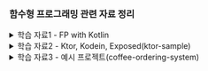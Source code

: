 ### 함수형 프로그래밍 관련 자료 정리


<details>
  <summary>학습 자료1 - FP with Kotlin</summary>

  [[해당 문서는 이 링크의 글을 번역해 정리한 것입니다.](https://doordash.engineering/2022/03/22/how-to-leverage-functional-programming-in-kotlin-to-write-better-cleaner-code/)]

1. 함수형 프로그래밍(FP)이란?
    - 프로그램이 함수의 적용과 조합으로 구성되는 프로그래밍 패러다임
    - **순수 함수, 불변 상태, 함수 조합**이 주요 개념
2. 함수형 프로그래밍(FP)과 명령형 프로그래밍(IP)의 비교
    - 프로그래머의 초점: FP에서는 입력, 출력, 변환에 초점을 맞춤
    - 상태 변경: FP는 **불변 상태**를 사용하며, IP는 가변 상태를 사용
    - 주요 흐름 제어: FP는 함수를 사용하여 데이터를 변환, IP는 루프와 조건문, 함수 호출을 사용
3. Kotlin에서의 함수형 프로그래밍
    - Kotlin은 다중 패러다임 언어로서, 개발자가 FP와 IP를 함께 사용할 수 있음
    - Kotlin은 Java와 완벽하게 호환되므로 Java 객체에도 FP 스타일의 함수를 적용할 수 있음
4. 함수형 프로그래밍 스타일 코드 작성의 이점
    - 부작용이 없는 실행: 순수 함수를 사용하면 예상치 못한 결과를 초래하는 부작용이 없음
    - 기존 함수에 대한 쉬운 반복: 순수 함수를 사용하면 기존 로직을 쉽게 수정하고 확장할 수 있음
    - 테스트 용이성 증가: 순수 함수를 사용하면 입력과 출력이 결정적이므로 테스트 작성이 쉬워짐
5. 함수형 프로그래밍의 단점
    - 호출 스택에 따른 오버헤드: **인라인 함수**를 사용하여 해결 가능
    - 속도 및 메모리 사용 문제: **병렬 처리**를 통해 성능 향상 가능
    - 입출력 작업(I/O) 문제: I/O 작업에서 순수 함수 사용이 어려울 수 있으나, Kotlin은 다중 패러다임 언어로서 적절한 패러다임 선택이 가능함
6. 코틀린을 이용한 FP 활용
    1. 고차 함수(high-order function)와 람다(lambdas)
        1. 코틀린의 함수는 일급 객체로서 변수에 저장하고 함수의 인수 및 반환 값으로 전달할 수 있다.
        2. 람다 표현식은 함수 선언 없이 바로 표현식으로 전달되는 함수이다.
            
            ```kotlin
            
            deliveries.sumOf { delivery -> delivery.customerTip }
            ```
            
    2. 컬렉션 기반 연산
        1. 코틀린은 FP 스타일 계산을 위한 강력한 컬렉션 기반 연산을 제공한다.
        2. 변환, 필터링, 그룹화, 집계 등의 연산이 가능하다.
    3. 코틀린을 이용한 FP 예시
        1. 주어진 배달 목록에서 총 지불 금액이 $10 이상인 것만 반환
            
            ```kotlin
            return deliveries
                .map { delivery -> delivery.basePay + delivery.customerTip }
                .filter { totalPay -> totalPay > 10 }
            ```
            
        2. 고객 팁이 $5 이상인 배달 중 최근 10건의 배달의 대시 ID를 가져오기
            
            ```kotlin
            val result = deliveries
                .filter { it.customerTip > 5 }
                .sortedByDescending { it.dropOffTime }
                .map { it.dasherId }
                .take(10)
            ```
            
        3. 대시 ID 별로 각 시간대별 팁 합계를 계산
            
            ```kotlin
            val result = deliveries
                .groupBy { it.dasherId }
                .mapValues { it.value
                    .groupBy { delivery -> 
                        delivery.dropOffTime.get(Calendar.HOUR_OF_DAY) 
                    }
                    .mapValues { hourToDeliveries -> 
                        hourToDeliveries.value.sumOf { delivery -> 
                            delivery.customerTip
                        }
                    }
                }
            ```
            
</details>



<details>
  <summary>학습 자료2 - Ktor, Kodein, Exposed(ktor-sample)</summary>

1. 기본적으로 Intellij에서 설정으로 Dependency 추가해서 만들 수 있는 건 동일
2. 다만, Kodein은 따로 설정해줘야 하고 코틀린 버전과 호환되는지 체크 필요
3. DB Config를 현재는 코드상에서 받고 있는데 Ktor에서 권장하는 방식인 application.conf 로 추후 뺄 예정
4. 기본 지식
    - Ktor : Jetbrains 개발, 코루틴을 사용해 비동기 및 논블록킹 지원
    - Kodein : Kotlin으로 작성된 DI Framework
    - Exposed : Kotlin을 위한 ORM
5. 코드는 거의 기본 생성되는 예제 코드 수준에 Kodein만 추가한 상태. -> 더 개선 예정
    - Kodein 깃헙 코드를 보며 리팩토링 진행
    - 3/22 주요 변경 사항
      - `configureRouting` 함수를 정의하지 않고 `Users.Controller` 클래스에서 URL 경로를 처리 가능해짐
      - URL 경로를 캡슐화함
        - `@Resource` 를 사용해 Routing 코드 변경
      - `bindSingletom()` 함수 : instance() 받을 수 있게 수정
        - `module()` 함수에서 싱글턴 객체 만드는 함수 사용 통일
      - `application.conf`에 DB config 추가
        - `DatabaseFactory`에 하드코딩된 DB 정보 삭제 후 config(singleton)에서 가져오게 수정
        - `main()` 함수 수정 : `EngineMain.main(args)`로 시작하게 수정
      - 비즈니스 로직과 데이터베이스 접근 로직 분리

      - 상세 변경 관련 정보
        - `Application.configureRouting` 함수에 직접 정의했던 것을 `Users.Controller` 클래스에서 `Routing` 객체를 확장해 처리
        - 위 변경에 따라 `Application.module` 함수에서 `configureRouting` 함수 호출 대신 `kodeinApplication` 함수를 호출하고 `bindSingletone` 함수로 `Database`, `UserService` 등록함
        - `configureRouting` 함수를 정의하지 않고 `Users.Controller` 클래스에서 URL 경로를 처리 가능해짐
      
    - 3/23
      - package 구조 변경(User - application, controller, domain, infra)
      - KodeinController를 이용해 Routing 자동 등록
        - UserController가 KodeinController를 상속하고 있었음('ㅁ')
        - UserController를 KodeinApplication block에 singleton으로 등록하면 경로가 자동 등록됨
        - Routing.kt 파일 삭제
      - UserService를 Interface로 만들고 UserServiceImpl 생성 
        - 할 필요는 없지만 테코 짜기 전에 그냥 좀 쉽게 하려고 . . . 
        - UserServiceImpl 만듦에 따라 UserServiceImpl을 binding 해줌
      - user update 값 nullable 하게 바

</details>

<details>
  <summary>학습 자료3 - 예시 프로젝트(coffee-ordering-system)</summary>
  
1. 패키지 구조

  ```sql
  
  |-- src
  |   |-- main
  |   |   |-- kotlin
  |   |   |   |-- com
  |   |   |   |   |-- example
  |   |   |   |   |   |-- coffee
  |   |   |   |   |   |   |-- route
  |   |   |   |   |   |   |-- service
  |   |   |   |   |   |   |-- repository
  |   |   |   |   |   |   |-- domain
  |   |   |   |   |   |   |-- dto
  |   |   |   |   |   |   |-- exception
  |   |   |   |   |   |   |-- config
  |   |   |-- resources
  |   |   |   |-- application.conf
  |   |-- test
  |   |   |-- kotlin
  |   |   |   |-- com
  |   |   |   |   |-- example
  |   |   |   |   |   |-- coffee
  |   |   |   |   |   |   |-- route
  |   |   |   |   |   |   |-- service
  |   |   |   |   |   |   |-- repository
  |-- build.gradle.kts
  |-- README.md
  ```
  
</details>
